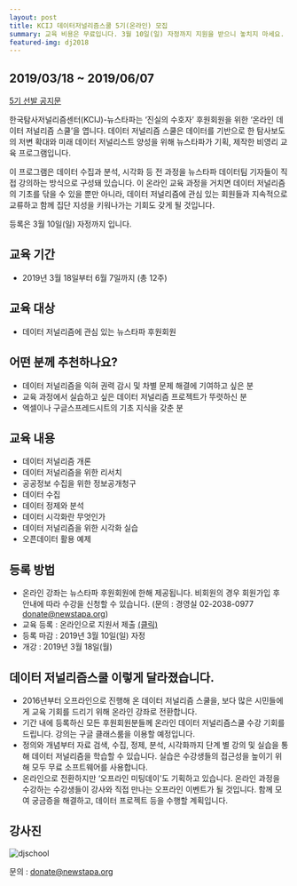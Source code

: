 ```yaml
---
layout: post
title: KCIJ 데이터저널리즘스쿨 5기(온라인) 모집
summary: 교육 비용은 무료입니다. 3월 10일(일) 자정까지 지원을 받으니 놓치지 마세요.
featured-img: dj2018
---
```


## 2019/03/18 ~ 2019/06/07

[5기 선발 공지문](https://kcij.org/board/notice/651) 

한국탐사저널리즘센터(KCIJ)-뉴스타파는 ‘진실의 수호자’ 후원회원을 위한 ‘온라인 데이터 저널리즘 스쿨’을 엽니다. 데이터 저널리즘 스쿨은 데이터를 기반으로 한 탐사보도의 저변 확대와 미래 데이터 저널리스트 양성을 위해 뉴스타파가 기획, 제작한 비영리 교육 프로그램입니다.

이 프로그램은 데이터 수집과 분석, 시각화 등 전 과정을 뉴스타파 데이터팀 기자들이 직접 강의하는 방식으로 구성돼 있습니다. 이 온라인 교육 과정을 거치면 데이터 저널리즘의 기초를 닦을 수 있을 뿐만 아니라, 데이터 저널리즘에 관심 있는 회원들과 지속적으로 교류하고 함께 집단 지성을 키워나가는 기회도 갖게 될 것입니다.

등록은 3월 10일(일) 자정까지 입니다.

## **교육 기간**

- 2019년 3월 18일부터 6월 7일까지 (총 12주)

## **교육 대상**

- 데이터 저널리즘에 관심 있는 뉴스타파 후원회원

## **어떤 분께 추천하나요?**

- 데이터 저널리즘을 익혀 권력 감시 및 차별 문제 해결에 기여하고 싶은 분
- 교육 과정에서 실습하고 싶은 데이터 저널리즘 프로젝트가 뚜렷하신 분
- 엑셀이나 구글스프레드시트의 기초 지식을 갖춘 분

## **교육 내용**

- 데이터 저널리즘 개론
- 데이터 저널리즘을 위한 리서치
- 공공정보 수집을 위한 정보공개청구
- 데이터 수집
- 데이터 정제와 분석
- 데이터 시각화란 무엇인가
- 데이터 저널리즘을 위한 시각화 실습
- 오픈데이터 활용 예제

## **등록 방법**

- 온라인 강좌는 뉴스타파 후원회원에 한해 제공됩니다. 비회원의 경우 회원가입 후 안내에 따라 수강을 신청할 수 있습니다. (문의 : 경영실 02-2038-0977 [donate@newstapa.org](mailto:donate@newstapa.org))
- 교육 등록 : 온라인으로 지원서 제출 [(클릭)](https://docs.google.com/forms/d/e/1FAIpQLSc4rzbLmAtJXh_XpFoS6TpwT49S2dht0FFJ1TwxfLoCA0D5GQ/viewform?vc=0&c=0&w=1)
- 등록 마감  : 2019년 3월 10일(일) 자정
- 개강 :  2019년 3월 18일(월)

## **데이터 저널리즘스쿨 이렇게 달라졌습니다.**

- 2016년부터 오프라인으로 진행해 온 데이터 저널리즘 스쿨을, 보다 많은 시민들에게 교육 기회를 드리기 위해 온라인 강좌로 전환합니다.
- 기간 내에 등록하신 모든 후원회원분들께 온라인 데이터 저널리즘스쿨 수강 기회를 드립니다. 강의는 구글 클래스룸을 이용할 예정입니다.
- 정의와 개념부터 자료 검색, 수집, 정제, 분석, 시각화까지 단계 별 강의 및 실습을 통해 데이터 저널리즘을 학습할 수 있습니다. 실습은 수강생들의 접근성을 높이기 위해 모두 무료 소프트웨어를 사용합니다.
- 온라인으로 전환하지만 ‘오프라인 미팅데이'도 기획하고 있습니다. 온라인 과정을 수강하는 수강생들이 강사와 직접 만나는 오프라인 이벤트가 될 것입니다. 함께 모여 궁금증을 해결하고, 데이터 프로젝트 등을 수행할 계획입니다.

## **강사진**

![djschool](http://download.newstapa.org/common/images/djschool_profile2.png)

문의 : [donate@newstapa.org](mailto:donate@newstapa.org)